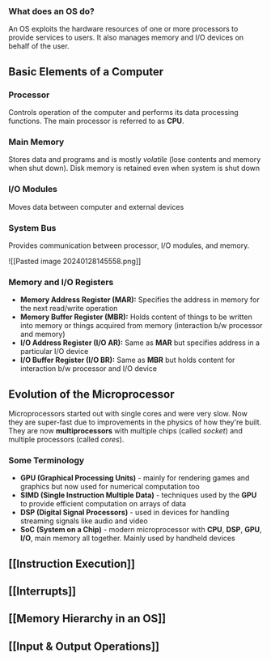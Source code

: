 ### What does an OS do? 
An OS exploits the hardware resources of one or more processors to provide services to users. It also manages memory and I/O devices on behalf of the user. 

## Basic Elements of a Computer 
### Processor 
Controls operation of the computer and performs its data processing functions. The main processor is referred to as **CPU**. 
### Main Memory 
Stores data and programs and is mostly *volatile* (lose contents and memory when shut down). Disk memory is retained even when system is shut down 
### I/O Modules 
Moves data between computer and external devices 
### System Bus
Provides communication between processor, I/O modules, and memory. 

![[Pasted image 20240128145558.png]]

### Memory and I/O Registers 
- **Memory Address Register (MAR):** Specifies the address in memory for the next read/write operation 
- **Memory Buffer Register (MBR):** Holds content of things to be written into memory or things acquired from memory (interaction b/w processor and memory)
- **I/O Address Register (I/O AR):** Same as **MAR** but specifies address in a particular I/O device 
- **I/O Buffer Register (I/O BR):** Same as **MBR** but holds content for interaction b/w processor and I/O device 
## Evolution of the Microprocessor 
Microprocessors started out with single cores and were very slow. Now they are super-fast due to improvements in the physics of how they're built. They are now **multiprocessors** with multiple chips (called *socket*) and multiple processors (called *cores*).
### Some Terminology 
- **GPU (Graphical Processing Units)** - mainly for rendering games and graphics but now used for numerical computation too 
- **SIMD (Single Instruction Multiple Data)** - techniques used by the **GPU** to provide efficient computation on arrays of data 
- **DSP (Digital Signal Processors)** - used in devices for handling streaming signals like audio and video 
- **SoC (System on a Chip)** - modern microprocessor with **CPU**, **DSP**, **GPU**, **I/O**, main memory all together. Mainly used by handheld devices 

## [[Instruction Execution]]

## [[Interrupts]]

## [[Memory Hierarchy in an OS]]

## [[Input & Output Operations]]